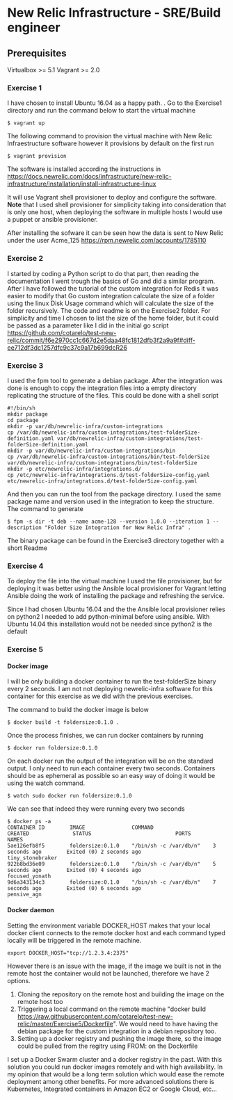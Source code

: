 # New Relic Infrastructure - SRE/Build engineer

## Prerequisites
Virtualbox >= 5.1
Vagrant >= 2.0

### Exercise 1
I have chosen to install Ubuntu 16.04 as a happy path. . Go to the Exercise1 directory and run the command below to start the virtual machine

```$ vagrant up```

The following command to provision the virtual machine with New Relic Infraestructure software however it provisions by default on the first run  

```$ vagrant provision```

The software is installed according the instructions in https://docs.newrelic.com/docs/infrastructure/new-relic-infrastructure/installation/install-infrastructure-linux

It will use Vagrant shell provisioner to deploy and configure the software. **Note** that I used shell provisioner for simplicity taking into consideration that is only one host, when deploying the software in multiple hosts I would use a puppet or ansible provisioner.

After installing the sofware it can be seen how the data is sent to New Relic under the user Acme_125 https://rpm.newrelic.com/accounts/1785110

### Exercise 2

I started by coding a Python script to do that part, then reading the documentation I went trough the basics of Go and did a similar program. After I have followed the  tutorial of the custom integration for Redis it was easier to modify that Go custom integration calculate the size of a folder using the linux Disk Usage command which will calculate the size of the folder recursively. The code and readme is on the Exercise2 folder. For simplicity and time I chosen to list the size of the home folder, but it could be passed as a parameter like I did in the initial go script https://github.com/cotarelo/test-new-relic/commit/f6e2970cc1c667d2e5daa48fc1812dfb3f2a9a9f#diff-ee712df3dc1257dfc9c37c9a17b699dcR26

### Exercise 3

I used the fpm tool to generate a debian package. After the integration was done is enough to copy the integration files into a empty directory replicating the structure of the files. This could be done with a shell script

```
#!/bin/sh
mkdir package
cd package
mkdir -p var/db/newrelic-infra/custom-integrations
cp /var/db/newrelic-infra/custom-integrations/test-folderSize-definition.yaml var/db/newrelic-infra/custom-integrations/test-folderSize-definition.yaml
mkdir -p var/db/newrelic-infra/custom-integrations/bin
cp /var/db/newrelic-infra/custom-integrations/bin/test-folderSize var/db/newrelic-infra/custom-integrations/bin/test-folderSize
mkdir -p etc/newrelic-infra/integrations.d/
cp /etc/newrelic-infra/integrations.d/test-folderSize-config.yaml etc/newrelic-infra/integrations.d/test-folderSize-config.yaml
```

And then you can run the tool from the package directory. I used the same package name and version used in the integration to keep the structure. The command to generate

```$ fpm -s dir -t deb --name acme-128 --version 1.0.0 --iteration 1 --description "Folder Size Integration for New Relic Infra" .```

The binary package can be found in the Exercise3 directory together with a short Readme

### Exercise 4

To deploy the file into the virtual machine I used the file provisioner, but for deploying it was better using the Ansible local provisioner for Vagrant letting Ansible doing the work of installing the package and refreshing the service.

Since I had chosen Ubuntu 16.04 and the the Ansible local provisioner relies on python2 I needed to add python-minimal before using ansible. With Ubuntu 14.04 this installation would not be needed since python2 is the default

### Exercise 5

#### Docker image

I will be only building a docker container to run the test-folderSize binary every 2 seconds. I am not not deploying newrelic-infra software for this container for this exercise as we did with the previous exercises.

The command to build the docker image is below

```$ docker build -t foldersize:0.1.0 .```

Once the process finishes, we can run docker containers  by running

```$ docker run foldersize:0.1.0```

On each docker run the output of the integration will be on the standard output. I only need to run each container every two seconds. Containers should be as ephemeral as possible so an easy way of doing it would be using the watch command.

```$ watch sudo docker run foldersize:0.1.0 ```

We can see that indeed they were running every two seconds

```
$ docker ps -a
CONTAINER ID        IMAGE               COMMAND                   CREATED              STATUS                           PORTS               NAMES
5ae126efb8f5        foldersize:0.1.0    "/bin/sh -c /var/db/n"    3 seconds ago        Exited (0) 2 seconds ago                             tiny_stonebraker
922b8bd36e09        foldersize:0.1.0    "/bin/sh -c /var/db/n"    5 seconds ago        Exited (0) 4 seconds ago                             focused_yonath
9d6a343134c3        foldersize:0.1.0    "/bin/sh -c /var/db/n"    7 seconds ago        Exited (0) 6 seconds ago                             pensive_agn
```

#### Docker daemon

Setting the environment variable DOCKER_HOST makes that your local docker client connects to the remote docker host and each command typed locally will be triggered in the remote machine.

```export DOCKER_HOST="tcp://1.2.3.4:2375"```

However there is an issue with the image, if the image we built is not in the remote host the container would not be launched, therefore we have 2 options.

1) Cloning the repository on the remote host and building the image on the remote host too
2) Triggering a local command on the remote machine "docker build https://raw.githubusercontent.com/cotarelo/test-new-relic/master/Exercise5/Dockerfile". We would need to have having the debian package for the custom integration in a debian repository too.
3) Setting up a docker registry and pushing the image there, so the image could be pulled from the regitry using FROM: on the Dockerfile

I set up a Docker Swarm cluster and a docker registry in the past. With this solution you could run docker images remotely and with high availability. In my opinion that would be a long term solution which would ease the remote deployment among other benefits. For more advanced solutions there is Kubernetes, Integrated containers in Amazon EC2 or Google Cloud, etc...
